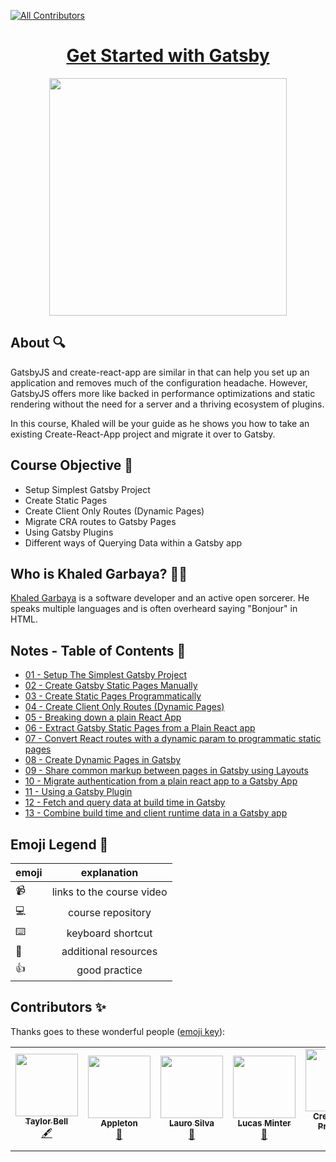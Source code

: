 <!-- ALL-CONTRIBUTORS-BADGE:START - Do not remove or modify this section -->

[![All Contributors](https://img.shields.io/badge/all_contributors-6-orange.svg?style=flat-square)](#contributors-)

<!-- ALL-CONTRIBUTORS-BADGE:END -->

<h1 align="center"><a href="https://egghead.io/courses/migrate-from-create-react-app-to-gatsby">Get Started with Gatsby</a></h1>

<p align="center"><img src="https://d2eip9sf3oo6c2.cloudfront.net/series/square_covers/000/000/451/full/preview-full-EGH_cra-to-gatsby_424_2x.png" width="380"></p>

## About 🔍

GatsbyJS and create-react-app are similar in that can help you set up an application and removes much of the configuration headache. However, GatsbyJS offers more like backed in performance optimizations and static rendering without the need for a server and a thriving ecosystem of plugins.

In this course, Khaled will be your guide as he shows you how to take an existing Create-React-App project and migrate it over to Gatsby.

## Course Objective 💪

- Setup Simplest Gatsby Project
- Create Static Pages
- Create Client Only Routes (Dynamic Pages)
- Migrate CRA routes to Gatsby Pages
- Using Gatsby Plugins
- Different ways of Querying Data within a Gatsby app

## Who is Khaled Garbaya? 👨‍💻

[Khaled Garbaya](https://egghead.io/instructors/khaled-garbaya) is a software developer and an active open sorcerer. He speaks multiple languages and is often overheard saying "Bonjour" in HTML.

## Notes - Table of Contents 📜

- [01 - Setup The Simplest Gatsby Project](notes/01-gatsby-setup-the-simplest-gatsby-project.md)
- [02 - Create Gatsby Static Pages Manually](notes/02-gatsby-create-gatsby-static-pages-manually.md)
- [03 - Create Static Pages Programmatically](notes/03-gatsby-create-static-pages-programmatically.md)
- [04 - Create Client Only Routes (Dynamic Pages)](notes/04-gatsby-create-client-only-routes-dynamic-pages.md)
- [05 - Breaking down a plain React App](notes/05-gatsby-breaking-down-a-plain-react-app.md)
- [06 - Extract Gatsby Static Pages from a Plain React app](notes/06-gatsby-extract-gatsby-static-pages-from-a-plain-react-app.md)
- [07 - Convert React routes with a dynamic param to programmatic static pages](notes/07-gatsby-convert-react-routes-with-a-dynamic-param-to-programmatic-static-pages.md)
- [08 - Create Dynamic Pages in Gatsby](notes/08-gatsby-create-dynamic-pages-in-gatsby.md)
- [09 - Share common markup between pages in Gatsby using Layouts](notes/09-gatsby-share-common-markup-between-pages-in-gatsby-using-layouts.md)
- [10 - Migrate authentication from a plain react app to a Gatsby App](notes/10-gatsby-migrate-authentication-from-a-plain-react-app-to-a-gatsby-app.md)
- [11 - Using a Gatsby Plugin](notes/11-gatsby-using-a-gatsby-plugin-bcf8a626.md)
- [12 - Fetch and query data at build time in Gatsby](notes/12-gatsby-fetch-and-query-data-at-build-time-in-gatsby.md)
- [13 - Combine build time and client runtime data in a Gatsby app](notes/13-egghead-combine-build-time-and-client-runtime-data-in-a-gatsby-app.md)

## Emoji Legend 🧠

| emoji |        explanation        |
| ----- | :-----------------------: |
| 📹    | links to the course video |
| 💻    |     course repository     |
| ⌨️    |     keyboard shortcut     |
| 🤔    |   additional resources    |
| 👍    |       good practice       |

## Contributors ✨

Thanks goes to these wonderful people ([emoji key](https://allcontributors.org/docs/en/emoji-key)):

<!-- ALL-CONTRIBUTORS-LIST:START - Do not remove or modify this section -->
<!-- prettier-ignore-start -->
<!-- markdownlint-disable -->
<table>
  <tr>
    <td align="center"><a href="https://github.com/tayiorbeii"><img src="https://avatars2.githubusercontent.com/u/2262858?s=400&u=d02ad0d859aa1c3f879b70061bf7e4a4338ba150&v=4" width="100px;" alt=""/><br /><sub><b>Taylor Bell </b></sub></a><br /><a href="#content-Creeland" title="Content">🖋</a></td>
    <td align="center"><a href="http://maggieappleton.com"><img src="https://avatars0.githubusercontent.com/u/5599295?v=4" width="100px;" alt=""/><br /><sub><b>Appleton</b></sub></a><br /><a href="#design-MaggieAppleton" title="Design">🎨</a></td>
    <td align="center"><a href="https://laurosilva.com"><img src="https://avatars2.githubusercontent.com/u/57044804?v=4" width="100px;" alt=""/><br /><sub><b>Lauro Silva</b></sub></a><br /><a href="https://github.com/eggheadio-projects/build-an-app-with-the-AWS-cloud-development-kit-notes/pulls?q=is%3Apr+reviewed-by%3Alaurosilvacom" title="Reviewed Pull Requests">👀</a></td>
    <td align="center"><a href="https://github.com/lsminter"><img src="https://avatars1.githubusercontent.com/u/26470581?v=4" width="100px;" alt=""/><br /><sub><b>Lucas Minter</b></sub></a><br /><a href="https://github.com/eggheadio-projects/build-an-app-with-the-AWS-cloud-development-kit-notes/pulls?q=is%3Apr+reviewed-by%3Alsminter" title="Reviewed Pull Requests">👀</a></td>
    <td align="center"><a href="https://github.com/Creeland"><img src="https://avatars2.githubusercontent.com/u/518406?v=4" width="100px;" alt=""/><br /><sub><b>Creeland A. Provinsal </b></sub></a><br /><a href="#content-Creeland" title="Content">🖋</a></td>
    <td align="center"><a href="https://zacjones.io"><img src="https://avatars2.githubusercontent.com/u/6188161?v=4" width="100px;" alt=""/><br /><sub><b>Zac Jones</b></sub></a><br /><a href="#content-zacjones93" title="Content">🖋</a></td>
  </tr>
  </tr>
</table>

<!-- markdownlint-enable -->
<!-- prettier-ignore-end -->

<!-- ALL-CONTRIBUTORS-LIST:END -->
